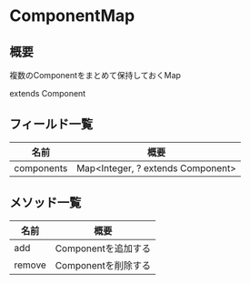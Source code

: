 # ComponentMap

## 概要

複数のComponentをまとめて保持しておくMap

extends Component

## フィールド一覧

| 名前       | 概要                              |
| ---------- | --------------------------------- |
| components | Map<Integer, ? extends Component> |

## メソッド一覧

| 名前   | 概要                |
| ------ | ------------------- |
| add    | Componentを追加する |
| remove | Componentを削除する |

